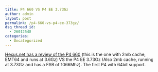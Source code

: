 ```yaml
---
title: P4 660 VS P4 EE 3.73Gz
author: admin
layout: post
permalink: /p4-660-vs-p4-ee-373gz/
dsq_thread_id:
  - 26012548
categories:
  - Uncategorized
---
```

[Hexus.net has a review of the P4 660][1] (this is the one with 2mb cache, EMT64 and runs at 3.6Gz) VS the P4 EE 3.73Gz (Also 2mb cache, running at 3.73Gz and has a FSB of 1066Mhz). The first P4 with 64bit support.

 [1]: http://www.hexus.net/content/reviews/review.php?dXJsX3Jldmlld19JRD0xMDA3